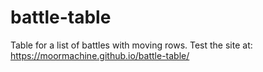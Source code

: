 # battle-table
Table for a list of battles with moving rows.
Test the site at: https://moormachine.github.io/battle-table/
